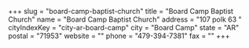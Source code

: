 +++
slug = "board-camp-baptist-church"
title = "Board Camp Baptist Church"
name = "Board Camp Baptist Church"
address = "107 polk 63 "
cityIndexKey = "city-ar-board-camp"
city = "Board Camp"
state = "AR"
postal = "71953"
website = ""
phone = "479-394-7381"
fax = ""
+++
